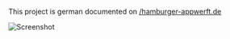 This project is german documented on [/hamburger-appwerft.de](http://hamburger-appwerft.de/referenzen/botanischer-garten-hamburg)

![Screenshot](http://hamburger-appwerft.de/typo3temp/pics/706b2bf0a3.png)
